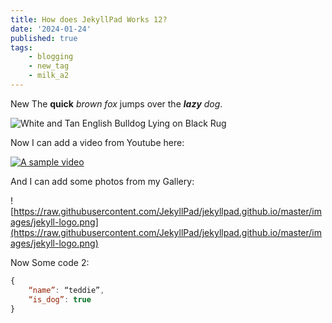 ```yaml
---
title: How does JekyllPad Works 12?
date: '2024-01-24'
published: true
tags:
    - blogging
    - new_tag
    - milk_a2
---
```

New The **quick** _brown fox_ jumps over the **_lazy_** _dog_.

![White and Tan English Bulldog Lying on Black Rug](https://images.pexels.com/photos/164446/pexels-photo-164446.jpeg)

Now I can add a video from Youtube here:

[![A sample video](https://i.ytimg.com/vi/f2d6q2oUJeY/hqdefault.jpg)](https://www.youtube.com/watch?v=f2d6q2oUJeY)

And I can add some photos from my Gallery:

![https://raw.githubusercontent.com/JekyllPad/jekyllpad.github.io/master/images/jekyll-logo.png](https://raw.githubusercontent.com/JekyllPad/jekyllpad.github.io/master/images/jekyll-logo.png)

Now Some code 2:

```javascript
{
    “name”: “teddie”,
    “is_dog”: true
}

```
